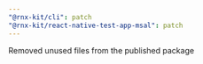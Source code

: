 ```yaml
---
"@rnx-kit/cli": patch
"@rnx-kit/react-native-test-app-msal": patch
---
```


Removed unused files from the published package
